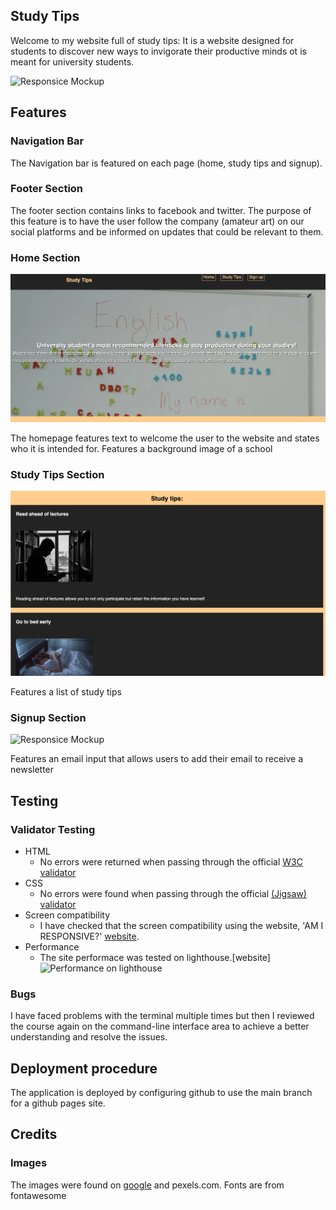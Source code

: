 
## Study Tips
Welcome to my website full of study tips:
 It is a website designed for students to discover new ways to invigorate their productive minds
 ot is meant for university students.

![Responsice Mockup](assets/responsive4.png)

## Features

### Navigation Bar

The Navigation bar is featured on each page (home, study tips and signup). 

### Footer Section

The footer section contains links to facebook and twitter. The purpose of this feature is to have the user follow the company (amateur art) on our social platforms and be informed on updates that could be relevant to them. 

### Home Section
![Responsice Mockup](assets/home4.png)

The homepage features text to welcome the user to the website and states who it is intended for. Features a background image of a school


### Study Tips Section

![Responsice Mockup](assets/tips4.png)

Features a list of study tips


### Signup Section

![Responsice Mockup](assets/signup4.png)

Features an email input that allows users to add their email to receive a newsletter

## Testing 


### Validator Testing 

- HTML
  - No errors were returned when passing through the official [W3C validator](https://validator.w3.org/nu/)
- CSS
  - No errors were found when passing through the official [(Jigsaw) validator](https://jigsaw.w3.org/css-validator/validator)
- Screen compatibility 
    - I have checked that the screen compatibility using the website, 'AM I RESPONSIVE?' [website](https://ui.dev/amiresponsive?url=https://8000-rawaspec-amateurart-n1twbn3zboq.ws-eu81.gitpod.io/home.html).
- Performance
    - The site performace was tested on lighthouse.[website]
    ![Performance on lighthouse](assets/performance.png)

### Bugs
 I have faced problems with the terminal multiple times but then I reviewed the course again on the command-line interface area to achieve a better understanding and resolve the issues.

## Deployment procedure

The application is deployed by configuring github to use the main branch for a github pages site.


## Credits

### Images
The images were found on [google](https://google.com) and pexels.com. Fonts are from fontawesome

